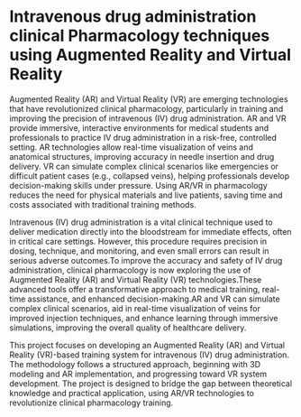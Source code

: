 # Intravenous drug administration clinical Pharmacology techniques using Augmented Reality and Virtual Reality
Augmented Reality (AR) and Virtual Reality (VR) are emerging   technologies that have revolutionized clinical pharmacology, particularly in training and improving the precision of intravenous (IV) drug administration. AR and VR provide immersive, interactive environments for medical students and professionals to practice IV drug administration in a risk-free, controlled setting. AR technologies allow real-time visualization of veins and anatomical structures, improving accuracy in needle insertion and drug delivery. VR can simulate complex clinical scenarios like emergencies or difficult patient cases (e.g., collapsed veins), helping professionals develop decision-making skills under pressure. Using AR/VR in pharmacology reduces the need for physical materials and live patients, saving time and costs associated with traditional training methods. 

Intravenous (IV) drug administration is a vital clinical technique used to deliver medication directly into the bloodstream for immediate effects, often in critical care settings. 
However, this procedure requires precision in dosing, technique, and monitoring, and even small errors can result in serious adverse outcomes.To improve the accuracy and safety of IV drug administration, clinical pharmacology is now exploring the use of Augmented Reality (AR) and Virtual Reality (VR) technologies.These advanced tools offer a transformative approach to medical training, real-time assistance, and enhanced decision-making.AR and VR can simulate complex clinical scenarios, aid in real-time visualization of veins for improved injection techniques, and enhance learning through immersive simulations, improving the overall quality of healthcare delivery.

This project focuses on developing an Augmented Reality (AR) and Virtual Reality (VR)-based training system for intravenous (IV) drug administration. The methodology follows a structured approach, beginning with 3D modeling and AR implementation, and progressing toward  VR system development.
The project is designed to bridge the gap between theoretical knowledge and practical application, using AR/VR technologies to revolutionize clinical pharmacology training.

